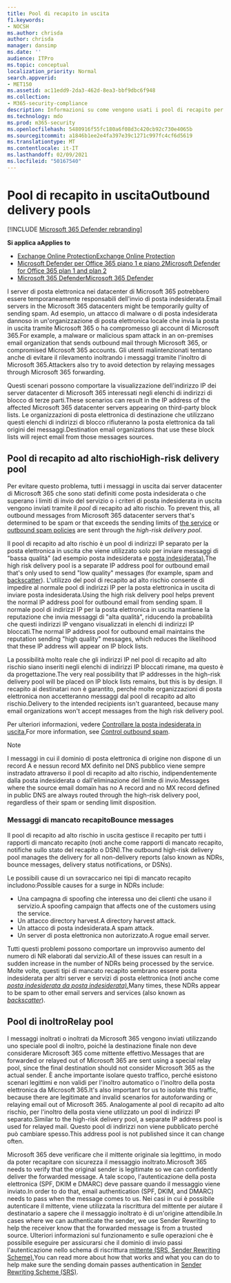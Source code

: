```yaml
---
title: Pool di recapito in uscita
f1.keywords:
- NOCSH
ms.author: chrisda
author: chrisda
manager: dansimp
ms.date: ''
audience: ITPro
ms.topic: conceptual
localization_priority: Normal
search.appverid:
- MET150
ms.assetid: ac11edd9-2da3-462d-8ea3-bbf9dbc6f948
ms.collection:
- M365-security-compliance
description: Informazioni su come vengono usati i pool di recapito per proteggere la reputazione dei server di posta elettronica nei datacenter di Microsoft 365.
ms.technology: mdo
ms.prod: m365-security
ms.openlocfilehash: 5480916f55fc180a6f08d3c420cb92c730e4065b
ms.sourcegitcommit: a1846b1ee2e4fa397e39c1271c997fc4cf6d5619
ms.translationtype: MT
ms.contentlocale: it-IT
ms.lasthandoff: 02/09/2021
ms.locfileid: "50167540"
---
```

# <a name="outbound-delivery-pools"></a><span data-ttu-id="01b7a-103">Pool di recapito in uscita</span><span class="sxs-lookup"><span data-stu-id="01b7a-103">Outbound delivery pools</span></span>

[!INCLUDE [Microsoft 365 Defender rebranding](../includes/microsoft-defender-for-office.md)]

<span data-ttu-id="01b7a-104">**Si applica a**</span><span class="sxs-lookup"><span data-stu-id="01b7a-104">**Applies to**</span></span>
- [<span data-ttu-id="01b7a-105">Exchange Online Protection</span><span class="sxs-lookup"><span data-stu-id="01b7a-105">Exchange Online Protection</span></span>](https://go.microsoft.com/fwlink/?linkid=2148611)
- [<span data-ttu-id="01b7a-106">Microsoft Defender per Office 365 piano 1 e piano 2</span><span class="sxs-lookup"><span data-stu-id="01b7a-106">Microsoft Defender for Office 365 plan 1 and plan 2</span></span>](https://go.microsoft.com/fwlink/?linkid=2148715)
- [<span data-ttu-id="01b7a-107">Microsoft 365 Defender</span><span class="sxs-lookup"><span data-stu-id="01b7a-107">Microsoft 365 Defender</span></span>](https://go.microsoft.com/fwlink/?linkid=2118804)

<span data-ttu-id="01b7a-108">I server di posta elettronica nei datacenter di Microsoft 365 potrebbero essere temporaneamente responsabili dell'invio di posta indesiderata.</span><span class="sxs-lookup"><span data-stu-id="01b7a-108">Email servers in the Microsoft 365 datacenters might be temporarily guilty of sending spam.</span></span> <span data-ttu-id="01b7a-109">Ad esempio, un attacco di malware o di posta indesiderata dannoso in un'organizzazione di posta elettronica locale che invia la posta in uscita tramite Microsoft 365 o ha compromesso gli account di Microsoft 365.</span><span class="sxs-lookup"><span data-stu-id="01b7a-109">For example, a malware or malicious spam attack in an on-premises email organization that sends outbound mail through Microsoft 365, or compromised Microsoft 365 accounts.</span></span> <span data-ttu-id="01b7a-110">Gli utenti malintenzionati tentano anche di evitare il rilevamento inoltrando i messaggi tramite l'inoltro di Microsoft 365.</span><span class="sxs-lookup"><span data-stu-id="01b7a-110">Attackers also try to avoid detection by relaying messages through Microsoft 365 forwarding.</span></span>

<span data-ttu-id="01b7a-111">Questi scenari possono comportare la visualizzazione dell'indirizzo IP dei server datacenter di Microsoft 365 interessati negli elenchi di indirizzi di blocco di terze parti.</span><span class="sxs-lookup"><span data-stu-id="01b7a-111">These scenarios can result in the IP address of the affected Microsoft 365 datacenter servers appearing on third-party block lists.</span></span> <span data-ttu-id="01b7a-112">Le organizzazioni di posta elettronica di destinazione che utilizzano questi elenchi di indirizzi di blocco rifiuteranno la posta elettronica da tali origini dei messaggi.</span><span class="sxs-lookup"><span data-stu-id="01b7a-112">Destination email organizations that use these block lists will reject email from those messages sources.</span></span>

## <a name="high-risk-delivery-pool"></a><span data-ttu-id="01b7a-113">Pool di recapito ad alto rischio</span><span class="sxs-lookup"><span data-stu-id="01b7a-113">High-risk delivery pool</span></span>
<span data-ttu-id="01b7a-114">Per evitare questo problema, tutti i messaggi in uscita dai server datacenter di Microsoft 365 [](configure-the-outbound-spam-policy.md) che sono stati definiti come posta indesiderata o che superano i limiti di invio del servizio o i criteri di posta indesiderata in uscita vengono inviati tramite il _pool_ di recapito ad alto rischio. [](https://docs.microsoft.com/office365/servicedescriptions/exchange-online-service-description/exchange-online-limits#sending-limits-across-office-365-options)</span><span class="sxs-lookup"><span data-stu-id="01b7a-114">To prevent this, all outbound messages from Microsoft 365 datacenter servers that's determined to be spam or that exceeds the sending limits of [the service](https://docs.microsoft.com/office365/servicedescriptions/exchange-online-service-description/exchange-online-limits#sending-limits-across-office-365-options) or [outbound spam policies](configure-the-outbound-spam-policy.md) are sent through the _high-risk delivery pool_.</span></span>

<span data-ttu-id="01b7a-115">Il pool di recapito ad alto rischio è un pool di indirizzi IP separato per la posta elettronica in uscita che viene utilizzato solo per inviare messaggi di "bassa qualità" (ad esempio posta indesiderata e [posta indesiderata).](backscatter-messages-and-eop.md)</span><span class="sxs-lookup"><span data-stu-id="01b7a-115">The high risk delivery pool is a separate IP address pool for outbound email that's only used to send "low quality" messages (for example, spam and [backscatter](backscatter-messages-and-eop.md)).</span></span> <span data-ttu-id="01b7a-116">L'utilizzo del pool di recapito ad alto rischio consente di impedire al normale pool di indirizzi IP per la posta elettronica in uscita di inviare posta indesiderata.</span><span class="sxs-lookup"><span data-stu-id="01b7a-116">Using the high risk delivery pool helps prevent the normal IP address pool for outbound email from sending spam.</span></span> <span data-ttu-id="01b7a-117">Il normale pool di indirizzi IP per la posta elettronica in uscita mantiene la reputazione che invia messaggi di "alta qualità", riducendo la probabilità che questi indirizzi IP vengano visualizzati in elenchi di indirizzi IP bloccati.</span><span class="sxs-lookup"><span data-stu-id="01b7a-117">The normal IP address pool for outbound email maintains the reputation sending "high quality" messages, which reduces the likelihood that these IP address will appear on IP block lists.</span></span>

<span data-ttu-id="01b7a-118">La possibilità molto reale che gli indirizzi IP nel pool di recapito ad alto rischio siano inseriti negli elenchi di indirizzi IP bloccati rimane, ma questo è da progettazione.</span><span class="sxs-lookup"><span data-stu-id="01b7a-118">The very real possibility that IP addresses in the high-risk delivery pool will be placed on IP block lists remains, but this is by design.</span></span> <span data-ttu-id="01b7a-119">Il recapito ai destinatari non è garantito, perché molte organizzazioni di posta elettronica non accetteranno messaggi dal pool di recapito ad alto rischio.</span><span class="sxs-lookup"><span data-stu-id="01b7a-119">Delivery to the intended recipients isn't guaranteed, because many email organizations won't accept messages from the high risk delivery pool.</span></span>

<span data-ttu-id="01b7a-120">Per ulteriori informazioni, vedere [Controllare la posta indesiderata in uscita.](outbound-spam-controls.md)</span><span class="sxs-lookup"><span data-stu-id="01b7a-120">For more information, see [Control outbound spam](outbound-spam-controls.md).</span></span>

> [!NOTE]
> <span data-ttu-id="01b7a-121">I messaggi in cui il dominio di posta elettronica di origine non dispone di un record A e nessun record MX definito nel DNS pubblico viene sempre instradato attraverso il pool di recapito ad alto rischio, indipendentemente dalla posta indesiderata o dall'eliminazione del limite di invio.</span><span class="sxs-lookup"><span data-stu-id="01b7a-121">Messages where the source email domain has no A record and no MX record defined in public DNS are always routed through the high-risk delivery pool, regardless of their spam or sending limit disposition.</span></span>

### <a name="bounce-messages"></a><span data-ttu-id="01b7a-122">Messaggi di mancato recapito</span><span class="sxs-lookup"><span data-stu-id="01b7a-122">Bounce messages</span></span>

<span data-ttu-id="01b7a-123">Il pool di recapito ad alto rischio in uscita gestisce il recapito per tutti i rapporti di mancato recapito (noti anche come rapporti di mancato recapito, notifiche sullo stato del recapito o DSN).</span><span class="sxs-lookup"><span data-stu-id="01b7a-123">The outbound high-risk delivery pool manages the delivery for all non-delivery reports (also known as NDRs, bounce messages, delivery status notifications, or DSNs).</span></span>

<span data-ttu-id="01b7a-124">Le possibili cause di un sovraccarico nei tipi di mancato recapito includono:</span><span class="sxs-lookup"><span data-stu-id="01b7a-124">Possible causes for a surge in NDRs include:</span></span>

- <span data-ttu-id="01b7a-125">Una campagna di spoofing che interessa uno dei clienti che usano il servizio.</span><span class="sxs-lookup"><span data-stu-id="01b7a-125">A spoofing campaign that affects one of the customers using the service.</span></span>
- <span data-ttu-id="01b7a-126">Un attacco directory harvest.</span><span class="sxs-lookup"><span data-stu-id="01b7a-126">A directory harvest attack.</span></span>
- <span data-ttu-id="01b7a-127">Un attacco di posta indesiderata.</span><span class="sxs-lookup"><span data-stu-id="01b7a-127">A spam attack.</span></span>
- <span data-ttu-id="01b7a-128">Un server di posta elettronica non autorizzato.</span><span class="sxs-lookup"><span data-stu-id="01b7a-128">A rogue email server.</span></span>

<span data-ttu-id="01b7a-129">Tutti questi problemi possono comportare un improvviso aumento del numero di NR elaborati dal servizio.</span><span class="sxs-lookup"><span data-stu-id="01b7a-129">All of these issues can result in a sudden increase in the number of NDRs being processed by the service.</span></span> <span data-ttu-id="01b7a-130">Molte volte, questi tipi di mancato recapito sembrano essere posta indesiderata per altri server e servizi di posta elettronica (noti anche come _[posta indesiderata da posta indesiderata).](backscatter-messages-and-eop.md)_</span><span class="sxs-lookup"><span data-stu-id="01b7a-130">Many times, these NDRs appear to be spam to other email servers and services (also known as _[backscatter](backscatter-messages-and-eop.md)_).</span></span>

## <a name="relay-pool"></a><span data-ttu-id="01b7a-131">Pool di inoltro</span><span class="sxs-lookup"><span data-stu-id="01b7a-131">Relay pool</span></span>

<span data-ttu-id="01b7a-132">I messaggi inoltrati o inoltrati da Microsoft 365 vengono inviati utilizzando uno speciale pool di inoltro, poiché la destinazione finale non deve considerare Microsoft 365 come mittente effettivo.</span><span class="sxs-lookup"><span data-stu-id="01b7a-132">Messages that are forwarded or relayed out of Microsoft 365 are sent using a special relay pool, since the final destination should not consider Microsoft 365 as the actual sender.</span></span> <span data-ttu-id="01b7a-133">È anche importante isolare questo traffico, perché esistono scenari legittimi e non validi per l'inoltro automatico o l'inoltro della posta elettronica da Microsoft 365.</span><span class="sxs-lookup"><span data-stu-id="01b7a-133">It's also important for us to isolate this traffic, because there are legitimate and invalid scenarios for autoforwarding or relaying email out of Microsoft 365.</span></span> <span data-ttu-id="01b7a-134">Analogamente al pool di recapito ad alto rischio, per l'inoltro della posta viene utilizzato un pool di indirizzi IP separato.</span><span class="sxs-lookup"><span data-stu-id="01b7a-134">Similar to the high-risk delivery pool, a separate IP address pool is used for relayed mail.</span></span> <span data-ttu-id="01b7a-135">Questo pool di indirizzi non viene pubblicato perché può cambiare spesso.</span><span class="sxs-lookup"><span data-stu-id="01b7a-135">This address pool is not published since it can change often.</span></span>

<span data-ttu-id="01b7a-136">Microsoft 365 deve verificare che il mittente originale sia legittimo, in modo da poter recapitare con sicurezza il messaggio inoltrato.</span><span class="sxs-lookup"><span data-stu-id="01b7a-136">Microsoft 365 needs to verify that the original sender is legitimate so we can confidently deliver the forwarded message.</span></span> <span data-ttu-id="01b7a-137">A tale scopo, l'autenticazione della posta elettronica (SPF, DKIM e DMARC) deve passare quando il messaggio viene inviato.</span><span class="sxs-lookup"><span data-stu-id="01b7a-137">In order to do that, email authentication (SPF, DKIM, and DMARC) needs to pass when the message comes to us.</span></span> <span data-ttu-id="01b7a-138">Nei casi in cui è possibile autenticare il mittente, viene utilizzata la riscrittura del mittente per aiutare il destinatario a sapere che il messaggio inoltrato è di un'origine attendibile.</span><span class="sxs-lookup"><span data-stu-id="01b7a-138">In cases where we can authenticate the sender, we use Sender Rewriting to help the receiver know that the forwarded message is from a trusted source.</span></span> <span data-ttu-id="01b7a-139">Ulteriori informazioni sul funzionamento e sulle operazioni che è possibile eseguire per assicurarsi che il dominio di invio passi l'autenticazione nello schema di riscrittura [mittente (SRS, Sender Rewriting Scheme).](https://docs.microsoft.com/office365/troubleshoot/antispam/sender-rewriting-scheme)</span><span class="sxs-lookup"><span data-stu-id="01b7a-139">You can read more about how that works and what you can do to help make sure the sending domain passes authentication in [Sender Rewriting Scheme (SRS)](https://docs.microsoft.com/office365/troubleshoot/antispam/sender-rewriting-scheme).</span></span>

